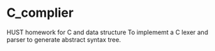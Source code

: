 # C_complier
HUST homework for C and data structure
To implememt a C lexer and parser to generate abstract syntax tree. 
